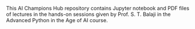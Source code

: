 This AI Champions Hub repository contains Jupyter notebook and PDF files of lectures in the  hands-on sessions given by Prof. S. T. Balaji in the Advanced Python in the Age of AI course.
